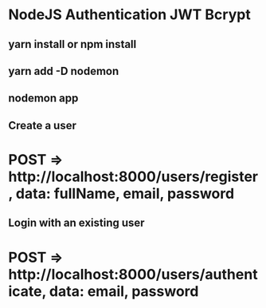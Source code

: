 # NodeJS Authentication JWT Bcrypt

## yarn install or npm install
## yarn add -D nodemon
## nodemon app


## Create a user 
# POST => http://localhost:8000/users/register, data: fullName, email, password

## Login with an existing user
# POST => http://localhost:8000/users/authenticate, data: email, password

